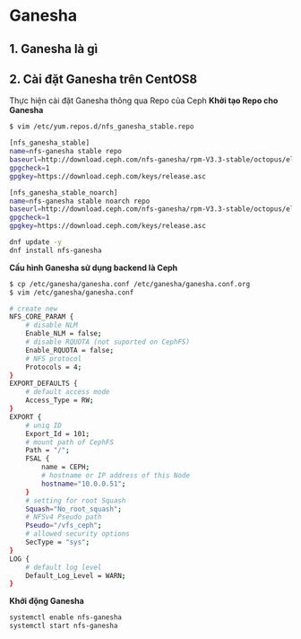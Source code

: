 # Ganesha
## 1. Ganesha là gì
## 2. Cài đặt Ganesha trên CentOS8
Thực hiện cài đặt Ganesha thông qua Repo của Ceph
**Khởi tạo Repo cho Ganesha**
```sh
$ vim /etc/yum.repos.d/nfs_ganesha_stable.repo
```
```sh
[nfs_ganesha_stable]
name=nfs-ganesha stable repo
baseurl=http://download.ceph.com/nfs-ganesha/rpm-V3.3-stable/octopus/el$releasever/$basearch
gpgcheck=1
gpgkey=https://download.ceph.com/keys/release.asc

[nfs_ganesha_stable_noarch]
name=nfs-ganesha stable noarch repo
baseurl=http://download.ceph.com/nfs-ganesha/rpm-V3.3-stable/octopus/el$releasever/noarch
gpgcheck=1
gpgkey=https://download.ceph.com/keys/release.asc
```
```sh
dnf update -y
dnf install nfs-ganesha
```
**Cấu hình Ganesha sử dụng backend là Ceph**
```sh
$ cp /etc/ganesha/ganesha.conf /etc/ganesha/ganesha.conf.org
$ vim /etc/ganesha/ganesha.conf
```
```sh
# create new
NFS_CORE_PARAM {
    # disable NLM
    Enable_NLM = false;
    # disable RQUOTA (not suported on CephFS)
    Enable_RQUOTA = false;
    # NFS protocol
    Protocols = 4;
}
EXPORT_DEFAULTS {
    # default access mode
    Access_Type = RW;
}
EXPORT {
    # uniq ID
    Export_Id = 101;
    # mount path of CephFS
    Path = "/";
    FSAL {
        name = CEPH;
        # hostname or IP address of this Node
        hostname="10.0.0.51";
    }
    # setting for root Squash
    Squash="No_root_squash";
    # NFSv4 Pseudo path
    Pseudo="/vfs_ceph";
    # allowed security options
    SecType = "sys";
}
LOG {
    # default log level
    Default_Log_Level = WARN;
}
```
**Khởi động Ganesha**
```sh
systemctl enable nfs-ganesha
systemctl start nfs-ganesha
```
